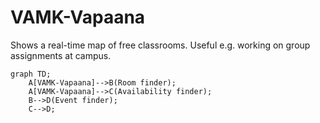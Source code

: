 # VAMK-Vapaana
Shows a real-time map of free classrooms. Useful e.g. working on group assignments at campus.


```mermaid
graph TD;
    A[VAMK-Vapaana]-->B(Room finder);
    A[VAMK-Vapaana]-->C(Availability finder);
    B-->D(Event finder);
    C-->D;
```